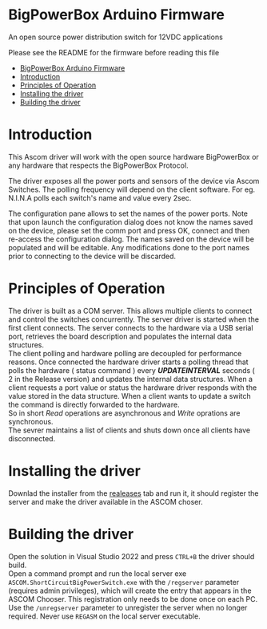 ﻿# BigPowerBox Arduino Firmware
An open source power distribution switch for 12VDC applications

Please see the README for the firmware before reading this file

- [BigPowerBox Arduino Firmware](#bigpowerbox-arduino-firmware)
- [Introduction](#introduction)
- [Principles of Operation](#principles-of-operation)
- [Installing the driver](#installing-the-driver)
- [Building the driver](#building-the-driver)

# Introduction
This Ascom driver will work with the open source hardware BigPowerBox or any hardware that respects the BigPowerBox Protocol.

The driver exposes all the power ports and sensors of the device via Ascom Switches. The polling frequency will depend on the client software. For eg. N.I.N.A polls each switch's name and value every 2sec.

The configuration pane allows to set the names of the power ports. Note that upon launch the configuration dialog does not know the names saved on the device, please set the comm port and press OK, connect and then re-access the configuration dialog. The names saved on the device will be populated and will be editable. Any modifications done to the port names prior to connecting to the device will be discarded.

# Principles of Operation
The driver is built as a COM server. This allows multiple clients to connect and control the switches concurrently.
The server driver is started when the first client connects. The server connects to the hardware via a USB serial port, retrieves the board description and populates the internal data structures.  
The client polling and hardware polling are decoupled for performance reasons. Once connected the hardware driver starts a polling thread that polls the hardware ( status command ) every ***UPDATEINTERVAL*** seconds ( 2 in the Release version) and updates the internal data structures. When a client requests a port value or status the hardware driver responds with the value stored in the data structure. When a client wants to update a switch the command is directly forwarded to the hardware.  
So in short *Read* operations are asynchronous and *Write* oprations are synchronous.  
The sevrer maintains a list of clients and shuts down once all clients have disconnected.

# Installing the driver 
Downlad the installer from the [realeases](https://github.com/MichelMoriniaux/BigPowerBox/releases) tab and run it, it should register the server and make the driver available in the ASCOM choser. 

# Building the driver
Open the solution in Visual Studio 2022 and press `CTRL+B` the driver should build.  
Open a command prompt and run the local server exe `ASCOM.ShortCircuitBigPowerSwitch.exe` with the `/regserver` parameter (requires admin privileges), which will create the entry that appears in the ASCOM Chooser. This registration only needs to be done once on each PC. Use the `/unregserver` parameter to unregister the server when no longer required. Never use `REGASM` on the local server executable.
